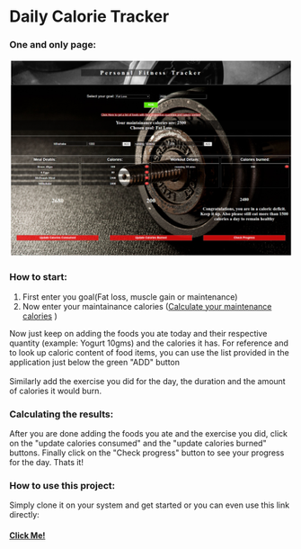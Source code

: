# Daily Calorie Tracker

### One and only page:
<img src=https://github.com/RutvikJogdand/RutvikJogdand.github.io/blob/master/photos/FitnessTracker/fitnessTracker.png />

### How to start:
<ol>
<li> First enter you goal(Fat loss, muscle gain or maintenance) </li>
<li> Now enter your maintainance calories (<a href="https://www.bodybuilding.com/fun/macronutcal.htm">Calculate your maintenance calories</a> ) </li>
</ol>  

Now just keep on adding the foods you ate today and their respective quantity (example: Yogurt 10gms) and the calories it has.
For reference and to look up caloric content of food items, you can use the list provided in the application just below the green "ADD" button
<br/>
<br/>
Similarly add the exercise you did for the day, the duration and the amount of calories it would burn.

### Calculating the results:
After you are done adding the foods you ate and the exercise you did, click on the "update calories consumed" and the "update calories burned" buttons.
Finally click on the "Check progress" button to see your progress for the day.
Thats it!


### How to use this project:
Simply clone it on your system and get started or you can even use this link directly:
#### <a href="https://masai-sprint-2-1.vercel.app/">Click Me! </a>
